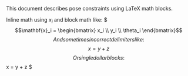 
This document describes pose constraints using LaTeX math blocks.

Inline math using $x_i$ and block math like:
$$$\mathbf{x}_i = \begin{bmatrix} x_i \\ y_i \\ \theta_i \end{bmatrix}$$$$And sometimes incorrect delimiters like:$$$$x = y + z$$$$Or single dollar blocks:$$
x = y + z
$
